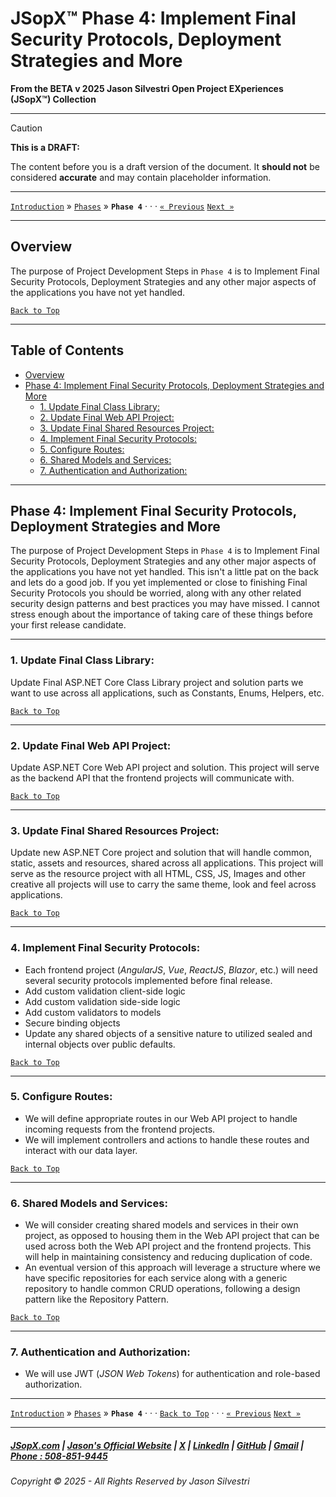 # JSopX™ Phase 4: Implement Final Security Protocols, Deployment Strategies and More


**From the ﻿BETA v 2025 Jason Silvestri Open Project EXperiences (JSopX™) Collection**

---


> [!CAUTION]
> **This is a DRAFT:**
> 
> The content before you is a draft version of the document. It **should not** be considered **accurate** and may contain placeholder information.
>

---

[`Introduction`](../Introduction/) » [`Phases`](./ReadMe.md) » **`Phase 4`**  · · · [`« Previous`](./Phase-3.md) [`Next »`](./Phase-5.md)

---

## **Overview**

The purpose of Project Development Steps in `Phase 4` is to Implement Final Security Protocols, Deployment Strategies and any other major aspects of the applications you have not yet handled.

[`Back to Top`](#table-of-contents)

---

## Table of Contents

  - [Overview](#overview)
  - [Phase 4: Implement Final Security Protocols, Deployment Strategies and More](#phase-4-implement-final-security-protocols-deployment-strategies-and-more)
    - [1. Update Final Class Library:](#1-update-final-class-library)
    - [2. Update Final Web API Project:](#2-update-final-web-api-project)
    - [3. Update Final Shared Resources Project:](#3-update-final-shared-resources-project)
    - [4. Implement Final Security Protocols:](#4-implement-final-security-protocols)
    - [5. Configure Routes:](#5-configure-routes)
    - [6. Shared Models and Services:](#6-shared-models-and-services)
    - [7. Authentication and Authorization:](#7-authentication-and-authorization)

---

## **Phase 4: Implement Final Security Protocols, Deployment Strategies and More**

The purpose of Project Development Steps in `Phase 4` is to Implement Final Security Protocols, Deployment Strategies and any other major aspects of the applications you have not yet handled. This isn't a little pat on the back and lets do a good job. If you yet implemented or close to finishing Final Security Protocols you should be worried, along with any other related security design patterns and best practices you may have missed. I cannot stress enough about the importance of taking care of these things before your first release candidate.

---

### 1. **Update Final Class Library**: 

Update Final ASP.NET Core Class Library project and solution parts we want to use across all applications, such as Constants, Enums, Helpers, etc.
   
[`Back to Top`](#table-of-contents)

---
   
### 2. **Update Final Web API Project**: 

Update ASP.NET Core Web API project and solution. This project will serve as the backend API that the frontend projects will communicate with.
   
[`Back to Top`](#table-of-contents)

---

### 3. **Update Final Shared Resources Project**: 

Update new ASP.NET Core project and solution that will handle common, static, assets and resources, shared across all applications. This project will serve as the resource project with all HTML, CSS, JS, Images and other creative all projects will use to carry the same theme, look and feel across applications.
   
[`Back to Top`](#table-of-contents)

---

### 4. **Implement Final Security Protocols**:

   - Each frontend project (_AngularJS_, _Vue_, _ReactJS_, _Blazor_, etc.) will need several security protocols implemented before final release. 
   - Add custom validation client-side logic
   - Add custom validation side-side logic
   - Add custom validators to models
   - Secure binding objects
   - Update any shared objects of a sensitive nature to utilized sealed and internal objects over public defaults.
    
[`Back to Top`](#table-of-contents)

---
 
### 5. **Configure Routes**:
   - We will define appropriate routes in our Web API project to handle incoming requests from the frontend projects.
   - We will implement controllers and actions to handle these routes and interact with our data layer.
      
[`Back to Top`](#table-of-contents)

---

### 6. **Shared Models and Services**:
   - We will consider creating shared models and services in their own project, as opposed to housing them in the Web API project that can be used across both the Web API project and the frontend projects. This will help in maintaining consistency and reducing duplication of code.
   - An eventual version of this approach will leverage a structure where we have specific repositories for each service along with a generic repository to handle common CRUD operations, following a design pattern like the Repository Pattern.
      
[`Back to Top`](#table-of-contents)

---

### 7. **Authentication and Authorization**:

   - We will use JWT (_JSON Web Tokens_) for authentication and role-based authorization.

---

[`Introduction`](../Introduction/) » [`Phases`](./ReadMe.md) » **`Phase 4`**  · · ·  [`Back to Top`](#table-of-contents) · · · [`« Previous`](./Phase-3.md) [`Next »`](./Phase-5.md)

---

##### [JSopX.com](https://www.jsopx.com/) | [Jason's Official Website](https://www.jsilvestri.com/) | [X](https://www.x.com/JasonSilvestri) | [LinkedIn](http://www.linkedin.com/in/JasonSilvestri) | [GitHub](https://github.com/JasonSilvestri) | [Gmail](mailto:therealjasonsilvestri@gmail.com) | [Phone : 508-851-9445](phoneto:508-851-9445)

###### Copyright © 2025 - All Rights Reserved by Jason Silvestri